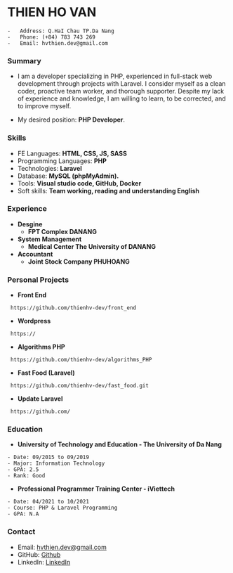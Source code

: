 

# THIEN HO VAN 
    -   Address: Q.HaI Chau TP.Da Nang
    -   Phone: (+84) 783 743 269
    -   Email: hvthien.dev@gmail.com
    
### Summary

   - I am a developer specializing in PHP, experienced in full-stack web development through projects with Laravel. I consider myself as a clean coder, proactive team worker, and thorough supporter. Despite my lack of experience and knowledge, I am willing to learn, to be corrected, and to improve myself.
    
   - My desired position: **PHP Developer**.
### Skills
   - FE Languages: **HTML, CSS, JS, SASS**
   - Programming Languages: **PHP**
   - Technologies: **Laravel**
   - Database: **MySQL (phpMyAdmin).**
   - Tools: **Visual studio code, GitHub, Docker**
   - Soft skills: **Team working, reading and understanding English**
### Experience
   - **Desgine**
     - **FPT Complex DANANG**
   - **System Management**
     - **Medical Center The University of DANANG**
   - **Accountant**
     - **Joint Stock Company PHUHOANG**
### Personal Projects
   - **Front End**
   ```
    https://github.com/thienhv-dev/front_end
   ```
   - **Wordpress**
   ```
    https://
   ```
   - **Algorithms PHP**
  ```
   https://github.com/thienhv-dev/algorithms_PHP
  ```
   - **Fast Food (Laravel)**
   ```
    https://github.com/thienhv-dev/fast_food.git
   ```
   - **Update Laravel**
   ```
    https://github.com/
   ```
### Education

   - **University of Technology and Education - The University of Da Nang**
   
    - Date: 09/2015 to 09/2019
    - Major: Information Technology
    - GPA: 2.5
    - Rank: Good
   - **Professional Programmer Training Center - iViettech**
   
    - Date: 04/2021 to 10/2021
    - Course: PHP & Laravel Programming
    - GPA: N.A
### Contact
   - Email: hvthien.dev@gmail.com
   - GitHub: [Github](https://github.com/thienhv-dev/)
   - LinkedIn: [LinkedIn](https://www.linkedin.com/in/thienhv-dev/)
